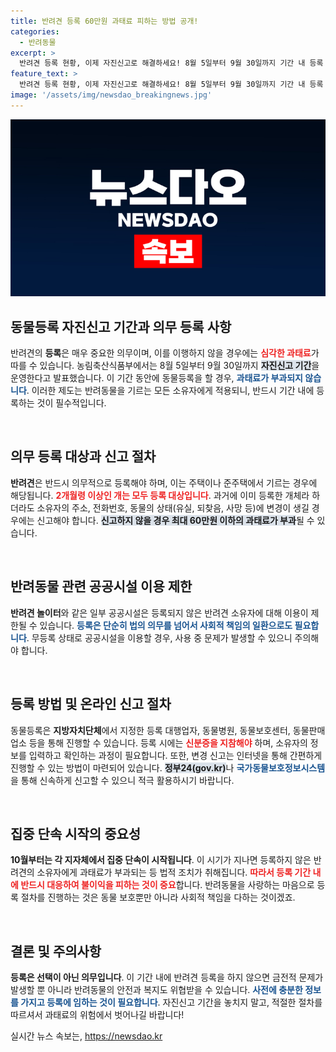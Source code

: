 ```yaml
---
title: 반려견 등록 60만원 과태료 피하는 방법 공개!
categories:
  - 반려동물
excerpt: >
  반려견 등록 현황, 이제 자진신고로 해결하세요! 8월 5일부터 9월 30일까지 기간 내 등록 시 과태료 면제 혜택. 10월부터 시작되는 강력한 단속에 대비해 미리 준비하세요!
feature_text: >
  반려견 등록 현황, 이제 자진신고로 해결하세요! 8월 5일부터 9월 30일까지 기간 내 등록 시 과태료 면제 혜택. 10월부터 시작되는 강력한 단속에 대비해 미리 준비하세요!
image: '/assets/img/newsdao_breakingnews.jpg'
---
```


<p><img src="/assets/img/newsdao_breakingnews.jpg" alt="pcversion 속보" /></p>



<h2 data-ke-size="size26">동물등록 자진신고 기간과 의무 등록 사항</h2>

<p data-ke-size="size16">반려견의 <b>등록</b>은 매우 중요한 의무이며, 이를 이행하지 않을 경우에는 <b><span style="color: #ee2323;">심각한 과태료</span></b>가 따를 수 있습니다. 농림축산식품부에서는 8월 5일부터 9월 30일까지 <b><span style="background-color: #21538527;">자진신고 기간</span></b>을 운영한다고 발표했습니다. 이 기간 동안에 동물등록을 할 경우, <b><span style="color: #1a5490;">과태료가 부과되지 않습니다</span></b>. 이러한 제도는 반려동물을 기르는 모든 소유자에게 적용되니, 반드시 기간 내에 등록하는 것이 필수적입니다.</p>

<p data-ke-size="size16">&nbsp;</p>

<h2 data-ke-size="size26">의무 등록 대상과 신고 절차</h2>

<p data-ke-size="size16"><b>반려견</b>은 반드시 의무적으로 등록해야 하며, 이는 주택이나 준주택에서 기르는 경우에 해당됩니다. <b><span style="color: #ee2323;">2개월령 이상인 개는 모두 등록 대상입니다</span></b>. 과거에 이미 등록한 개체라 하더라도 소유자의 주소, 전화번호, 동물의 상태(유실, 되찾음, 사망 등)에 변경이 생길 경우에는 신고해야 합니다. <b><span style="background-color: #21538527;">신고하지 않을 경우 최대 60만원 이하의 과태료가 부과</span></b>될 수 있습니다.</p>

<p data-ke-size="size16">&nbsp;</p>

<h2 data-ke-size="size26">반려동물 관련 공공시설 이용 제한</h2>

<p data-ke-size="size16"><b>반려견 놀이터</b>와 같은 일부 공공시설은 등록되지 않은 반려견 소유자에 대해 이용이 제한될 수 있습니다. <b><span style="color: #1a5490;">등록은 단순히 법의 의무를 넘어서 사회적 책임의 일환으로도 필요합니다</span></b>. 무등록 상태로 공공시설을 이용할 경우, 사용 중 문제가 발생할 수 있으니 주의해야 합니다.</p>

<p data-ke-size="size16">&nbsp;</p>

<h2 data-ke-size="size26">등록 방법 및 온라인 신고 절차</h2>

<p data-ke-size="size16">동물등록은 <b>지방자치단체</b>에서 지정한 등록 대행업자, 동물병원, 동물보호센터, 동물판매업소 등을 통해 진행할 수 있습니다. 등록 시에는 <b><span style="color: #ee2323;">신분증을 지참해야</span></b> 하며, 소유자의 정보를 입력하고 확인하는 과정이 필요합니다. 또한, 변경 신고는 인터넷을 통해 간편하게 진행할 수 있는 방법이 마련되어 있습니다. <b><span style="background-color: #21538527;">정부24(gov.kr)</span></b>나 <b><span style="color: #1a5490;">국가동물보호정보시스템</span></b>을 통해 신속하게 신고할 수 있으니 적극 활용하시기 바랍니다.</p>

<p data-ke-size="size16">&nbsp;</p>

<h2 data-ke-size="size26">집중 단속 시작의 중요성</h2>

<p data-ke-size="size16"><b>10월부터는 각 지자체에서 집중 단속이 시작됩니다</b>. 이 시기가 지나면 등록하지 않은 반려견의 소유자에게 과태료가 부과되는 등 법적 조치가 취해집니다. <b><span style="color: #ee2323;">따라서 등록 기간 내에 반드시 대응하여 불이익을 피하는 것이 중요</span></b>합니다. 반려동물을 사랑하는 마음으로 등록 절차를 진행하는 것은 동물 보호뿐만 아니라 사회적 책임을 다하는 것이겠죠.</p>

<p data-ke-size="size16">&nbsp;</p>

<h2 data-ke-size="size26">결론 및 주의사항</h2>

<p data-ke-size="size16"><b>등록은 선택이 아닌 의무입니다</b>. 이 기간 내에 반려견 등록을 하지 않으면 금전적 문제가 발생할 뿐 아니라 반려동물의 안전과 복지도 위협받을 수 있습니다. <b><span style="color: #1a5490;">사전에 충분한 정보를 가지고 등록에 임하는 것이 필요합니다</span></b>. 자진신고 기간을 놓치지 말고, 적절한 절차를 따르셔서 과태료의 위험에서 벗어나길 바랍니다!</p>


실시간 뉴스 속보는, <a href="https://newsdao.kr" rel="dofollow">https://newsdao.kr</a>


